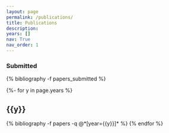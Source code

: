```yaml
---
layout: page
permalink: /publications/
title: Publications
description:
years: []
nav: True
nav_order: 1
---
```

<!-- _pages/publications.md -->
<div class="publications">

<h3>Submitted</h3>
  {% bibliography -f papers_submitted %}

{%- for y in page.years %}
  <h2 class="year">{{y}}</h2>
  {% bibliography -f papers -q @*[year={{y}}]* %}
{% endfor %}
</div>

